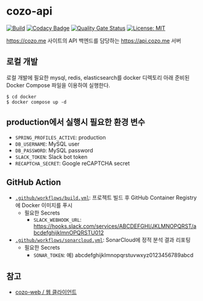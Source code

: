 # cozo-api

[![Build](https://github.com/crizin/cozo-api/actions/workflows/build.yml/badge.svg)](https://github.com/crizin/cozo-api/actions)
[![Codacy Badge](https://app.codacy.com/project/badge/Grade/65868e91fbd848e78f587d314aba85ec)](https://app.codacy.com/gh/crizin/cozo-api/dashboard?utm_source=gh&utm_medium=referral&utm_content=&utm_campaign=Badge_grade)
[![Quality Gate Status](https://sonarcloud.io/api/project_badges/measure?project=crizin_cozo-api&metric=alert_status)](https://sonarcloud.io/summary/overall?id=crizin_cozo-api)
[![License: MIT](https://img.shields.io/github/license/crizin/cozo-api)](https://opensource.org/licenses/MIT)

https://cozo.me 사이트의 API 백엔드를 담당하는 https://api.cozo.me 서버

## 로컬 개발

로컬 개발에 필요한 mysql, redis, elasticsearch를 docker 디렉토리 아래 준비된 Docker Compose 파일을 이용하여 실행한다.

```shell
$ cd docker
$ docker compose up -d
```

## production에서 실행시 필요한 환경 변수

- `SPRING_PROFILES_ACTIVE`: production
- `DB_USERNAME`: MySQL user
- `DB_PASSWORD`: MySQL password
- `SLACK_TOKEN`: Slack bot token
- `RECAPTCHA_SECRET`: Google reCAPTCHA secret

## GitHub Action

- [`.github/workflows/build.yml`](https://github.com/crizin/cozo-api/blob/main/.github/workflows/build.yml): 프로젝트 빌드 후 GitHub Container Registry에 Docker 이미지를 푸시
    - 필요한 Secrets
        - `SLACK_WEBHOOK_URL`: https://hooks.slack.com/services/ABCDEFGHI/JKLMNOPQRST/abcdefghijklmnOPQRSTU012
- [`.github/workflows/sonarcloud.yml`](https://github.com/crizin/cozo-api/blob/main/.github/workflows/sonarcloud.yml): SonarCloud에 정적 분석 결과 리포팅
    - 필요한 Secrets
        - `SONAR_TOKEN`: 예) abcdefghijklmnopqrstuvwxyz0123456789abcd

## 참고

- [cozo-web / 웹 클라이언트](https://github.com/crizin/cozo-web)
